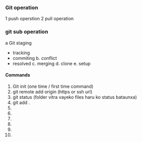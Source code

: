 ### Git operation
1 push operstion
2 pull operation

### git sub operation
a Git staging
  -  tracking
  -  commiting
  b. conflict
  -  resolved
  c. merging
  d. clone
  e. setup
  
  #### Commands
  1. Git init (one time / first time command)
  2. git remote add origin (https or ssh url)
  3. git status (folder vitra vayeko files haru ko status bataunxa)
  4. git add . 
  5. 
  6. 
  7. 
  8. 
  9. 
  10. 